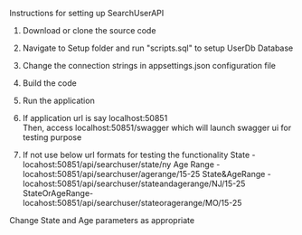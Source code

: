 Instructions for setting up SearchUserAPI


1. Download or clone the source code 

2. Navigate to Setup folder and run "scripts.sql" to setup UserDb Database

3. Change the connection strings in appsettings.json configuration file

4. Build the code
5. Run the application

6. If application url is say localhost:50851  
	Then, access localhost:50851/swagger which will launch swagger ui for          testing purpose 

7. If not use below url formats for testing the functionality
 State          -locahost:50851/api/searchuser/state/ny
 Age Range      -locahost:50851/api/searchuser/agerange/15-25
 State&AgeRange -locahost:50851/api/searchuser/stateandagerange/NJ/15-25
 StateOrAgeRange-locahost:50851/api/searchuser/stateoragerange/MO/15-25

Change State and Age parameters as appropriate

